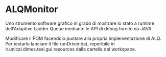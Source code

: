 # ALQMonitor
Uno strumento software grafico in grado di mostrare lo stato a runtime dell'Adaptive Ladder Queue mediante le API di debug fornite da JAVA.

Modificare il POM facendolo puntare alla propria implementazione di ALQ.
Per testarlo lanciare il file runDriver.bat, reperibile in it.unical.dimes.tesi.gui.resources dalla cartella del workspace.